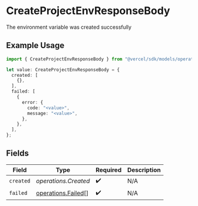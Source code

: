 # CreateProjectEnvResponseBody

The environment variable was created successfully

## Example Usage

```typescript
import { CreateProjectEnvResponseBody } from "@vercel/sdk/models/operations/createprojectenv.js";

let value: CreateProjectEnvResponseBody = {
  created: [
    {},
  ],
  failed: [
    {
      error: {
        code: "<value>",
        message: "<value>",
      },
    },
  ],
};
```

## Fields

| Field                                                    | Type                                                     | Required                                                 | Description                                              |
| -------------------------------------------------------- | -------------------------------------------------------- | -------------------------------------------------------- | -------------------------------------------------------- |
| `created`                                                | *operations.Created*                                     | :heavy_check_mark:                                       | N/A                                                      |
| `failed`                                                 | [operations.Failed](../../models/operations/failed.md)[] | :heavy_check_mark:                                       | N/A                                                      |